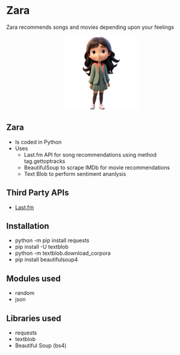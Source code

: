 # **Zara**
Zara recommends songs and movies depending upon your feelings
<p align="center">
  <img width="200"src="./Zara logo.png">
</p>

## **Zara** 
- Is coded in Python
- Uses 
  - Last.fm API for song recommendations using method tag.gettoptracks
  - BeautifulSoup to scrape IMDb for movie recommendations
  - Text Blob to perform sentiment ananlysis
  
## **Third Party APIs**
-   [Last.fm](https://www.last.fm/api)

## **Installation**
-   python -m pip install requests
-   pip install -U textblob
-   python -m textblob.download_corpora
-   pip install beautifulsoup4

## **Modules used**
-   random
-   json

## **Libraries used**
-   requests
-   textblob
-   Beautiful Soup (bs4)
